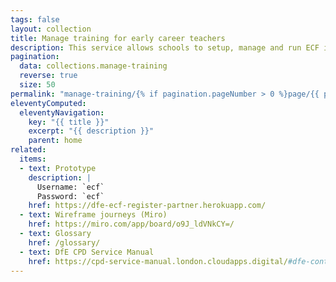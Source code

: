 ```yaml
---
tags: false
layout: collection
title: Manage training for early career teachers
description: This service allows schools to setup, manage and run ECF inductions for each new cohort of early career teachers.
pagination:
  data: collections.manage-training
  reverse: true
  size: 50
permalink: "manage-training/{% if pagination.pageNumber > 0 %}page/{{ pagination.pageNumber + 1 }}{% endif %}/"
eleventyComputed:
  eleventyNavigation:
    key: "{{ title }}"
    excerpt: "{{ description }}"
    parent: home
related:
  items:
  - text: Prototype
    description: |
      Username: `ecf`
      Password: `ecf`
    href: https://dfe-ecf-register-partner.herokuapp.com/
  - text: Wireframe journeys (Miro)
    href: https://miro.com/app/board/o9J_ldVNkCY=/
  - text: Glossary
    href: /glossary/
  - text: DfE CPD Service Manual
    href: https://cpd-service-manual.london.cloudapps.digital/#dfe-continuing-professional-development-cpd
---
```

